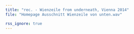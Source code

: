 ```yaml
---
title: "rec. - Wienzeile from underneath, Vienna 2014"
file: "Homepage Ausschnitt Wienzeile von unten.wav"

rss_ignore: true
---
```

